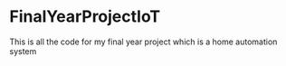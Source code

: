 # FinalYearProjectIoT
This is all the code for my final year project which is a home automation system
